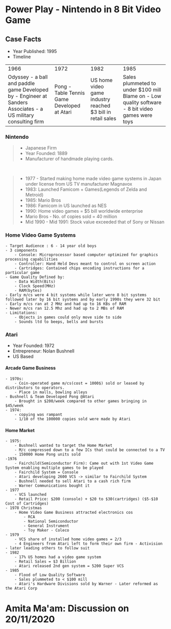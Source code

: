 # Power Play - Nintendo in 8 Bit Video Game

## Case Facts
- Year Published: 1995
- Timeline

<table>
	<tbody>
		<tr><b>
			<td>1966</td>	<td>1972</td>	<td>1982</td>	<td>1985</td>
		</b></tr>
		<tr>	
			<td>
				Odyssey - a ball and paddle game
				Developed by - Engineer at Sanders Associates - a US military consulting firm
			</td>
			<td>
				Pong - Table Tennis Game
				Developed at Atari
			</td>
			<td>
				US home video game industry reached $3 bill in retail sales
			</td>
			<td>
				Sales plummeted to under $100 mill
				Blame on
					- Low quality software
					- 8 bit video games were toys
			</td>
		</tr>
	</tbody>
</table>

### Nintendo

> * Japanese Firm
> * Year Founded: 1889
> * Manufacturer of handmade playing cards.

<br>

> * 1977 - Started making home made video game systems in Japan under license from US TV manufacturer Magnavox
> * 1983: Launched Famicom + Games(Legends of Zelda and Metroid)
> * 1985: Mario Bros
> * 1986: Famicom in US launched as NES
> * 1990: Home video games = $5 bill worldwide enterprise
> * Mario Bros - No. of copies sold = 40 million
> * Mid 1990 - Mid 1991: Stock value exceeded that of Sony or Nissan

### Home Video Game Systems
	- Target Audience : 6 - 14 year old boys
	- 3 components
		- Console: Microprocessor based computer optimized for graphics processing capabilities
		- Controller: Hand Held Devs meant to control on screen action
		- Cartridges: Contained chips encoding instructions for a particular game
	- Game Quality Defined by:
		- Data Width(Bits)
		- Clock Speed(MHz)
		- RAM(bytes)
	- Early m/cs were 4 bit systems while later were 8 bit systems followed later by 16 bit systems and by early 1990s they were 32 bit
	- Early m/cs ran at 2 MHz and had up to 16 KBs of RAM
	- Newer m/cs ran 12.5 Mhz and had up to 2 MBs of RAM
	- Limitations:
		- Objects in games could only move side to side 
		- Sounds ltd to beeps, bells and bursts

### Atari
- Year Founded: 1972
- Entrepreneur: Nolan Bushnell
- US Based

#### Arcade Game Business
	- 1970s: 
		- Coin-operated game m/cs(cost = 1000$) sold or leased by distributors to operators.  
		- Place in malls, bowling alleys
	- Bushnell & Team Developed Pong @Atari
		- Brought in $200/week compared to other games bringing in $45/week
	- 1974:
		- copying was rampant
		- 1/10 of the 100000 copies sold were made by Atari

#### Home Market
	- 1975: 
		- Bushnell wanted to target the Home Market
		- M/c compressed down to a few ICs that could be connected to a TV
		- 150000 Home Pong units sold
	-1976
		- Fairchild(Semiconductor Firm): Came out with 1st Video Game System enabling multiple games to be played
		- Fairchild System = Console
		- Atari developing 2600 VCS -> similar to Fairchild System
		- Bushnell needed to sell Atari to a cash rich firm
		- Warner Communications bought it
	- 1977
		- VCS launched
		- Retail Price: $200 (console) + $20 to $30(cartridges) ($5-$10 Cost of Cartridges)
	- 1978 Christmas
		- Home Video Game Business attracted electronics cos
			- RCA
			- National Semiconductor
			- General Instrument
			- Toy Maker - Coleco
	- 1979
		- VCS share of installed home video games = 2/3
		- 4 Engineers from Atari left to form their own firm - Activision - later leading others to follow suit
	- 1982
		- 17% US homes had a video game system
		- Retail Sales = $3 Billion
		- Atari released 2nd gen system = 5200 Super VCS
	- 1985
		- Flood of Low Quality Software
		- Sales plummeted to < $100 mill
		- Atari's Hardware Divisions sold by Warner - Later reformed as the Atari Corp



# Amita Ma'am: Discussion on 20/11/2020
